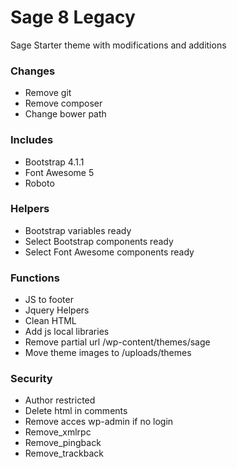 # Sage 8 Legacy
Sage Starter theme with modifications and additions

<h3>Changes</h3>
<ul>
<li>Remove git</li>
<li>Remove composer</li>
<li>Change bower path</li>
</ul>

<h3>Includes</h3>
<ul>
<li>Bootstrap 4.1.1</li>
<li>Font Awesome 5</li>
<li>Roboto</li>
</ul>

<h3>Helpers</h3>
<ul>
<li>Bootstrap variables ready</li>
<li>Select Bootstrap components ready</li>
<li>Select Font Awesome components ready</li>
</ul>

<h3>Functions</h3>
<ul>
<li>JS to footer</li>
<li>Jquery Helpers</li>
<li>Clean HTML</li>
<li>Add js local libraries</li>
<li>Remove partial url /wp-content/themes/sage</li>
<li>Move theme images to /uploads/themes</li>
</ul>

<h3>Security</h3>
<ul>
<li>Author restricted</li>
<li>Delete html in comments</li>
<li>Remove acces wp-admin if no login</li>
<li>Remove_xmlrpc</li>
<li>Remove_pingback</li>
<li>Remove_trackback</li>
</ul>
